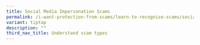 ```yaml
---
title: Social Media Impersonation Scams
permalink: /i-want-protection-from-scams/learn-to-recognise-scams/social-media-impersonation-scams/
variant: tiptap
description: ""
third_nav_title: Understand scam types
---
```

<p></p>